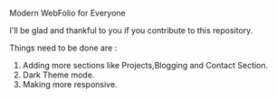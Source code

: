 Modern WebFolio for Everyone

I'll be glad and thankful to you if you contribute to this repository.

Things need to be done are :
1) Adding more sections like Projects,Blogging and Contact Section. 
2) Dark Theme mode.
3) Making more responsive.

